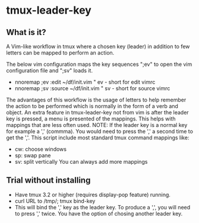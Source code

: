 # tmux-leader-key

## What is it?

A Vim-like workflow in tmux where a chosen key (leader) in addition to few letters can be mapped to perform an action.

  The below vim configuration maps the key sequences ";ev" to open the vim configuration file and ";sv" loads it.
  - nnoremap ;ev :edit ~/df/init.vim<CR>      " ev - short for edit vimrc
  - nnoremap ;sv :source ~/df/init.vim<CR>    " sv - short for source vimrc
  
The advantages of this workflow is the usage of letters to help remember the action to be performed which is normally in the form of a verb and object.
An extra feature in tmux-leader-key not from vim is after the leader key is pressed, a menu is presented of the mappings.  This helps with mappings that are less often used.
NOTE: If the leader key is a normal key for example a ',' (commma).  You would need to press the ',' a second time to get the ','.
This script include most standard tmux command mappings like:
  - cw: choose windows
  - sp: swap pane
  - sv: split vertically
You can always add more mappings
  
## Trial without installing
  - Have tmux 3.2 or higher (requires display-pop feature) running.
  - curl URL to /tmp/; tmux bind-key 
  - This will bind the ',' key as the leader key. To produce a ',', you will need to press ',' twice.  You have the option of chosing another leader key.
